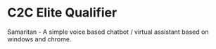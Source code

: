# C2C Elite Qualifier
 Samaritan - A simple voice based chatbot / virtual assistant based on windows and chrome.
